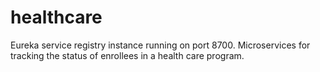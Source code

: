 # healthcare
Eureka service registry instance running on port 8700.
Microservices for tracking the status of enrollees in a health care program.
